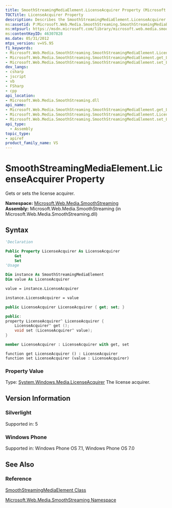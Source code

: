 ```yaml
---
title: SmoothStreamingMediaElement.LicenseAcquirer Property (Microsoft.Web.Media.SmoothStreaming)
TOCTitle: LicenseAcquirer Property
description: Describes the SmoothStreamingMediaElement.LicenseAcquirer property and provides the field's namespace, assembly, syntax, and version information.
ms:assetid: P:Microsoft.Web.Media.SmoothStreaming.SmoothStreamingMediaElement.LicenseAcquirer
ms:mtpsurl: https://msdn.microsoft.com/library/microsoft.web.media.smoothstreaming.smoothstreamingmediaelement.licenseacquirer(v=VS.95)
ms:contentKeyID: 46307828
ms.date: 05/31/2012
mtps_version: v=VS.95
f1_keywords:
- Microsoft.Web.Media.SmoothStreaming.SmoothStreamingMediaElement.LicenseAcquirer
- Microsoft.Web.Media.SmoothStreaming.SmoothStreamingMediaElement.get_LicenseAcquirer
- Microsoft.Web.Media.SmoothStreaming.SmoothStreamingMediaElement.set_LicenseAcquirer
dev_langs:
- csharp
- jscript
- vb
- FSharp
- cpp
api_location:
- Microsoft.Web.Media.SmoothStreaming.dll
api_name:
- Microsoft.Web.Media.SmoothStreaming.SmoothStreamingMediaElement.get_LicenseAcquirer
- Microsoft.Web.Media.SmoothStreaming.SmoothStreamingMediaElement.LicenseAcquirer
- Microsoft.Web.Media.SmoothStreaming.SmoothStreamingMediaElement.set_LicenseAcquirer
api_type:
  - Assembly
topic_type:
- apiref
product_family_name: VS
---
```


# SmoothStreamingMediaElement.LicenseAcquirer Property

Gets or sets the license acquirer.

**Namespace:**  [Microsoft.Web.Media.SmoothStreaming](microsoft-web-media-smoothstreaming-namespace_1.md)  
**Assembly:**  Microsoft.Web.Media.SmoothStreaming (in Microsoft.Web.Media.SmoothStreaming.dll)

## Syntax

```vb
'Declaration

Public Property LicenseAcquirer As LicenseAcquirer
    Get
    Set
'Usage

Dim instance As SmoothStreamingMediaElement
Dim value As LicenseAcquirer

value = instance.LicenseAcquirer

instance.LicenseAcquirer = value
```

```csharp
public LicenseAcquirer LicenseAcquirer { get; set; }
```

```cpp
public:
property LicenseAcquirer^ LicenseAcquirer {
    LicenseAcquirer^ get ();
    void set (LicenseAcquirer^ value);
}
```

``` fsharp
member LicenseAcquirer : LicenseAcquirer with get, set
```

```jscript
function get LicenseAcquirer () : LicenseAcquirer
function set LicenseAcquirer (value : LicenseAcquirer)
```

### Property Value

Type: [System.Windows.Media.LicenseAcquirer](https://msdn.microsoft.com/library/cc838300\(v=vs.95\))  
The license acquirer.

## Version Information

### Silverlight

Supported in: 5  

### Windows Phone

Supported in: Windows Phone OS 7.1, Windows Phone OS 7.0  

## See Also

### Reference

[SmoothStreamingMediaElement Class](smoothstreamingmediaelement-class-microsoft-web-media-smoothstreaming_1.md)

[Microsoft.Web.Media.SmoothStreaming Namespace](microsoft-web-media-smoothstreaming-namespace_1.md)
